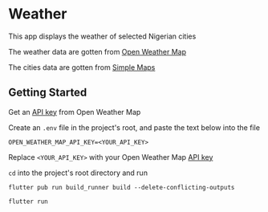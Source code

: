 # Weather

This app displays the weather of selected Nigerian cities

The weather data are gotten from [Open Weather Map](https://openweathermap.org/)

The cities data are gotten from [Simple Maps](https://simplemaps.com/data/ng-cities)

## Getting Started

Get an [API key](https://home.openweathermap.org/api_keys) from Open Weather Map

Create an `.env` file in the project's root, and paste the text below into the file


```
OPEN_WEATHER_MAP_API_KEY=<YOUR_API_KEY>
```

Replace ```<YOUR_API_KEY>``` with your Open Weather Map [API key](https://home.openweathermap.org/api_keys)

`cd` into the project's root directory and run

```
flutter pub run build_runner build --delete-conflicting-outputs

flutter run
```
